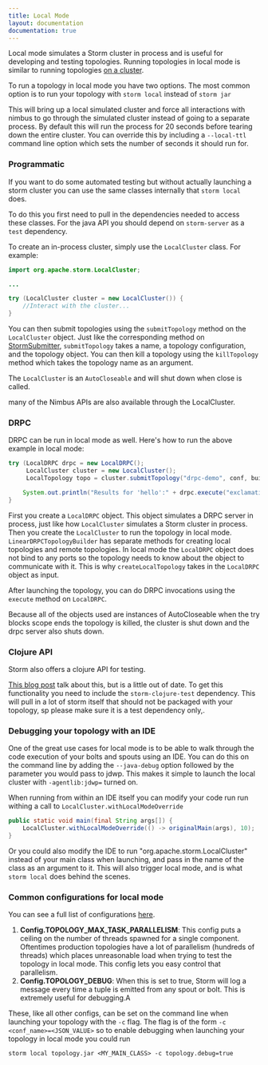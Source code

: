 ```yaml
---
title: Local Mode
layout: documentation
documentation: true
---
```

Local mode simulates a Storm cluster in process and is useful for developing and testing topologies. Running topologies in local mode is similar to running topologies [on a cluster](Running-topologies-on-a-production-cluster.html).

To run a topology in local mode you have two options.  The most common option is to run your topology with `storm local` instead of `storm jar`

This will bring up a local simulated cluster and force all interactions with nimbus to go through the simulated cluster instead of going to a separate process. By default this will run the process for 20 seconds before tearing down the entire cluster.  You can override this by including a `--local-ttl` command line option which sets the number of seconds it should run for.

### Programmatic

If you want to do some automated testing but without actually launching a storm cluster you can use the same classes internally that `storm local` does.

To do this you first need to pull in the dependencies needed to access these classes.  For the java API you should depend on `storm-server` as a `test` dependency.

To create an in-process cluster, simply use the `LocalCluster` class. For example:

```java
import org.apache.storm.LocalCluster;

...

try (LocalCluster cluster = new LocalCluster()) {
    //Interact with the cluster...
}
```

You can then submit topologies using the `submitTopology` method on the `LocalCluster` object. Just like the corresponding method on [StormSubmitter](javadocs/org/apache/storm/StormSubmitter.html), `submitTopology` takes a name, a topology configuration, and the topology object. You can then kill a topology using the `killTopology` method which takes the topology name as an argument.

The `LocalCluster` is an `AutoCloseable` and will shut down when close is called. 

many of the Nimbus APIs are also available through the LocalCluster.

### DRPC

DRPC can be run in local mode as well. Here's how to run the above example in local mode:

```java
try (LocalDRPC drpc = new LocalDRPC();
     LocalCluster cluster = new LocalCluster();
     LocalTopology topo = cluster.submitTopology("drpc-demo", conf, builder.createLocalTopology(drpc))) {

    System.out.println("Results for 'hello':" + drpc.execute("exclamation", "hello"));
}
```

First you create a `LocalDRPC` object. This object simulates a DRPC server in process, just like how `LocalCluster` simulates a Storm cluster in process. Then you create the `LocalCluster` to run the topology in local mode. `LinearDRPCTopologyBuilder` has separate methods for creating local topologies and remote topologies. In local mode the `LocalDRPC` object does not bind to any ports so the topology needs to know about the object to communicate with it. This is why `createLocalTopology` takes in the `LocalDRPC` object as input.

After launching the topology, you can do DRPC invocations using the `execute` method on `LocalDRPC`.

Because all of the objects used are instances of AutoCloseable when the try blocks scope ends the topology is killed, the cluster is shut down and the drpc server also shuts down.

### Clojure API

Storm also offers a clojure API for testing.

[This blog post](http://www.pixelmachine.org/2011/12/21/Testing-Storm-Topologies-Part-2.html) talk about this, but is a little out of date.  To get this functionality you need to include the `storm-clojure-test` dependency.  This will pull in a lot of storm itself that should not be packaged with your topology, sp please make sure it is a test dependency only,.

### Debugging your topology with an IDE

One of the great use cases for local mode is to be able to walk through the code execution of your bolts and spouts using an IDE.  You can do this on the command line by adding the `--java-debug` option followed by the parameter you would pass to jdwp. This makes it simple to launch the local cluster with `-agentlib:jdwp=` turned on.

When running from within an IDE itself you can modify your code run run withing a call to `LocalCluster.withLocalModeOverride`

```java
public static void main(final String args[]) {
    LocalCluster.withLocalModeOverride(() -> originalMain(args), 10);
}
```

Or you could also modify the IDE to run "org.apache.storm.LocalCluster" instead of your main class when launching, and pass in the name of the class as an argument to it.  This will also trigger local mode, and is what `storm local` does behind the scenes. 

### Common configurations for local mode

You can see a full list of configurations [here](javadocs/org/apache/storm/Config.html).

1. **Config.TOPOLOGY_MAX_TASK_PARALLELISM**: This config puts a ceiling on the number of threads spawned for a single component. Oftentimes production topologies have a lot of parallelism (hundreds of threads) which places unreasonable load when trying to test the topology in local mode. This config lets you easy control that parallelism.
2. **Config.TOPOLOGY_DEBUG**: When this is set to true, Storm will log a message every time a tuple is emitted from any spout or bolt. This is extremely useful for debugging.A

These, like all other configs, can be set on the command line when launching your topology with the `-c` flag.  The flag is of the form `-c <conf_name>=<JSON_VALUE>`  so to enable debugging when launching your topology in local mode you could run

```
storm local topology.jar <MY_MAIN_CLASS> -c topology.debug=true
``` 
